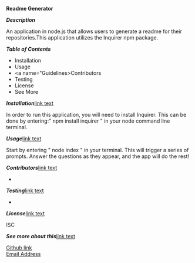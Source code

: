 
  **Readme Generator**

  **_Description_**

  An application in node.js that allows users to generate a readme for their repositories.This application utilizes the Inquirer npm package.

  **_Table of Contents_**
  - <a name="Installation">Installation</a>
  - <a name="Usage">Usage</a>
  - <a name="Guidelines>Contributors</a>
  - <a name="Testing">Testing</a>
  - <a name="License">License</a>
  - <a name="More">See More</a>

  **_Installation_**[link text](#Installation)

  In order to run this application, you will need to install Inquirer. This can be done by entering:" npm install inquirer " in your node command line terminal.

  **_Usage_**[link text](#Usage)

  Start by entering " node index " in your terminal. This will trigger a series of prompts. Answer the questions as they appear, and the app will do the rest!

  **_Contributors_**[link text](#Guidelines)

  -

  **_Testing_**[link text](#Testing)

  -

  **_License_**[link text](#License)

  ISC

  **_See more about this_**[link text](#More)

  [Github link]("https://github.com/tedwar52")  
  [Email Address](tedwar52@gmail.com)

